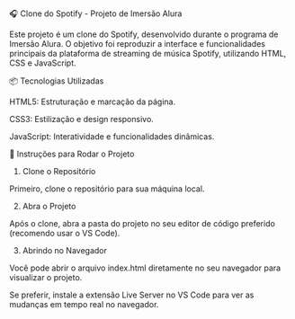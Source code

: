 🎧 Clone do Spotify - Projeto de Imersão Alura

Este projeto é um clone do Spotify, desenvolvido durante o programa de Imersão Alura. O objetivo foi reproduzir a interface e funcionalidades principais da plataforma de streaming de música Spotify, utilizando HTML, CSS e JavaScript.

📦 Tecnologias Utilizadas

HTML5: Estruturação e marcação da página.

CSS3: Estilização e design responsivo.

JavaScript: Interatividade e funcionalidades dinâmicas.

🚀 Instruções para Rodar o Projeto
1. Clone o Repositório
 
Primeiro, clone o repositório para sua máquina local.

2. Abra o Projeto
   
Após o clone, abra a pasta do projeto no seu editor de código preferido (recomendo usar o VS Code).

3. Abrindo no Navegador
   
Você pode abrir o arquivo index.html diretamente no seu navegador para visualizar o projeto.

Se preferir, instale a extensão Live Server no VS Code para ver as mudanças em tempo real no navegador.
